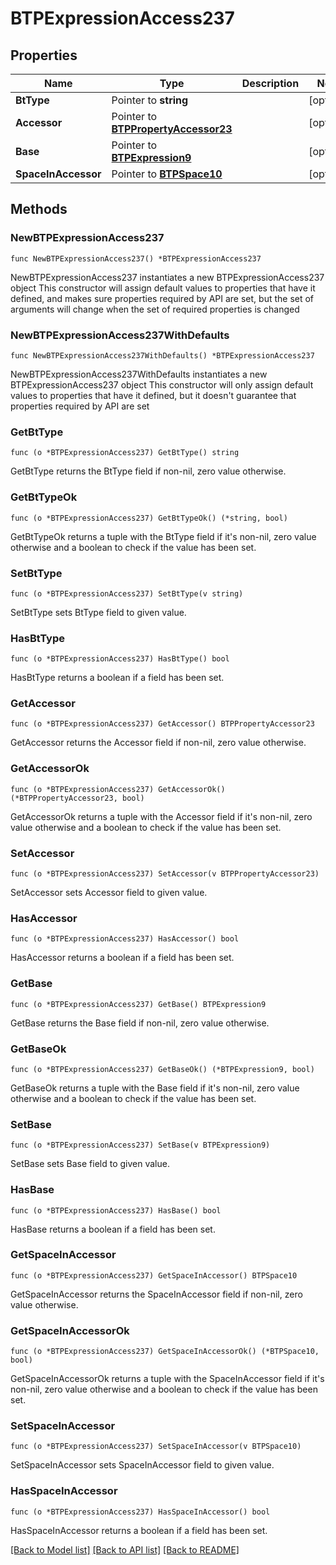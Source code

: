 # BTPExpressionAccess237

## Properties

Name | Type | Description | Notes
------------ | ------------- | ------------- | -------------
**BtType** | Pointer to **string** |  | [optional] 
**Accessor** | Pointer to [**BTPPropertyAccessor23**](BTPPropertyAccessor23.md) |  | [optional] 
**Base** | Pointer to [**BTPExpression9**](BTPExpression9.md) |  | [optional] 
**SpaceInAccessor** | Pointer to [**BTPSpace10**](BTPSpace10.md) |  | [optional] 

## Methods

### NewBTPExpressionAccess237

`func NewBTPExpressionAccess237() *BTPExpressionAccess237`

NewBTPExpressionAccess237 instantiates a new BTPExpressionAccess237 object
This constructor will assign default values to properties that have it defined,
and makes sure properties required by API are set, but the set of arguments
will change when the set of required properties is changed

### NewBTPExpressionAccess237WithDefaults

`func NewBTPExpressionAccess237WithDefaults() *BTPExpressionAccess237`

NewBTPExpressionAccess237WithDefaults instantiates a new BTPExpressionAccess237 object
This constructor will only assign default values to properties that have it defined,
but it doesn't guarantee that properties required by API are set

### GetBtType

`func (o *BTPExpressionAccess237) GetBtType() string`

GetBtType returns the BtType field if non-nil, zero value otherwise.

### GetBtTypeOk

`func (o *BTPExpressionAccess237) GetBtTypeOk() (*string, bool)`

GetBtTypeOk returns a tuple with the BtType field if it's non-nil, zero value otherwise
and a boolean to check if the value has been set.

### SetBtType

`func (o *BTPExpressionAccess237) SetBtType(v string)`

SetBtType sets BtType field to given value.

### HasBtType

`func (o *BTPExpressionAccess237) HasBtType() bool`

HasBtType returns a boolean if a field has been set.

### GetAccessor

`func (o *BTPExpressionAccess237) GetAccessor() BTPPropertyAccessor23`

GetAccessor returns the Accessor field if non-nil, zero value otherwise.

### GetAccessorOk

`func (o *BTPExpressionAccess237) GetAccessorOk() (*BTPPropertyAccessor23, bool)`

GetAccessorOk returns a tuple with the Accessor field if it's non-nil, zero value otherwise
and a boolean to check if the value has been set.

### SetAccessor

`func (o *BTPExpressionAccess237) SetAccessor(v BTPPropertyAccessor23)`

SetAccessor sets Accessor field to given value.

### HasAccessor

`func (o *BTPExpressionAccess237) HasAccessor() bool`

HasAccessor returns a boolean if a field has been set.

### GetBase

`func (o *BTPExpressionAccess237) GetBase() BTPExpression9`

GetBase returns the Base field if non-nil, zero value otherwise.

### GetBaseOk

`func (o *BTPExpressionAccess237) GetBaseOk() (*BTPExpression9, bool)`

GetBaseOk returns a tuple with the Base field if it's non-nil, zero value otherwise
and a boolean to check if the value has been set.

### SetBase

`func (o *BTPExpressionAccess237) SetBase(v BTPExpression9)`

SetBase sets Base field to given value.

### HasBase

`func (o *BTPExpressionAccess237) HasBase() bool`

HasBase returns a boolean if a field has been set.

### GetSpaceInAccessor

`func (o *BTPExpressionAccess237) GetSpaceInAccessor() BTPSpace10`

GetSpaceInAccessor returns the SpaceInAccessor field if non-nil, zero value otherwise.

### GetSpaceInAccessorOk

`func (o *BTPExpressionAccess237) GetSpaceInAccessorOk() (*BTPSpace10, bool)`

GetSpaceInAccessorOk returns a tuple with the SpaceInAccessor field if it's non-nil, zero value otherwise
and a boolean to check if the value has been set.

### SetSpaceInAccessor

`func (o *BTPExpressionAccess237) SetSpaceInAccessor(v BTPSpace10)`

SetSpaceInAccessor sets SpaceInAccessor field to given value.

### HasSpaceInAccessor

`func (o *BTPExpressionAccess237) HasSpaceInAccessor() bool`

HasSpaceInAccessor returns a boolean if a field has been set.


[[Back to Model list]](../README.md#documentation-for-models) [[Back to API list]](../README.md#documentation-for-api-endpoints) [[Back to README]](../README.md)


